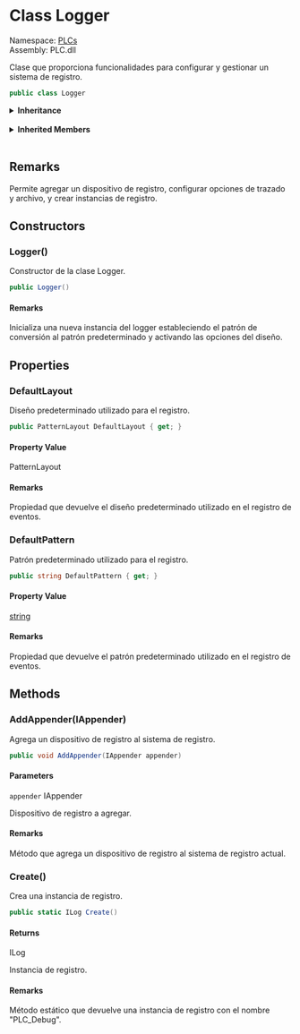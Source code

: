 # <a id="PLCs_Logger"></a> Class Logger

Namespace: [PLCs](PLCs.md)  
Assembly: PLC.dll  

Clase que proporciona funcionalidades para configurar y gestionar un sistema de registro.

```csharp
public class Logger
```

<Details>
<Summary><strong>Inheritance</strong></Summary>

[object](https://learn.microsoft.com/dotnet/api/system.object) ← 
[Logger](PLCs.Logger.md)

</Details><br>

<Details>
<Summary><strong>Inherited Members</strong></Summary>

[object.ToString\(\)](https://learn.microsoft.com/dotnet/api/system.object.tostring), 
[object.Equals\(object\)](https://learn.microsoft.com/dotnet/api/system.object.equals\#system\-object\-equals\(system\-object\)), 
[object.Equals\(object, object\)](https://learn.microsoft.com/dotnet/api/system.object.equals\#system\-object\-equals\(system\-object\-system\-object\)), 
[object.ReferenceEquals\(object, object\)](https://learn.microsoft.com/dotnet/api/system.object.referenceequals), 
[object.GetHashCode\(\)](https://learn.microsoft.com/dotnet/api/system.object.gethashcode), 
[object.GetType\(\)](https://learn.microsoft.com/dotnet/api/system.object.gettype), 
[object.MemberwiseClone\(\)](https://learn.microsoft.com/dotnet/api/system.object.memberwiseclone)

</Details><br>

## Remarks

Permite agregar un dispositivo de registro, configurar opciones de trazado y archivo, y crear instancias de registro.

## Constructors

### <a id="PLCs_Logger__ctor"></a> Logger\(\)

Constructor de la clase Logger.

```csharp
public Logger()
```

#### Remarks

Inicializa una nueva instancia del logger estableciendo el patrón de conversión al patrón predeterminado y activando las opciones del diseño.

## Properties

### <a id="PLCs_Logger_DefaultLayout"></a> DefaultLayout

Diseño predeterminado utilizado para el registro.

```csharp
public PatternLayout DefaultLayout { get; }
```

#### Property Value

 PatternLayout

#### Remarks

Propiedad que devuelve el diseño predeterminado utilizado en el registro de eventos.

### <a id="PLCs_Logger_DefaultPattern"></a> DefaultPattern

Patrón predeterminado utilizado para el registro.

```csharp
public string DefaultPattern { get; }
```

#### Property Value

 [string](https://learn.microsoft.com/dotnet/api/system.string)

#### Remarks

Propiedad que devuelve el patrón predeterminado utilizado en el registro de eventos.

## Methods

### <a id="PLCs_Logger_AddAppender_IAppender_"></a> AddAppender\(IAppender\)

Agrega un dispositivo de registro al sistema de registro.

```csharp
public void AddAppender(IAppender appender)
```

#### Parameters

`appender` IAppender

Dispositivo de registro a agregar.

#### Remarks

Método que agrega un dispositivo de registro al sistema de registro actual.

### <a id="PLCs_Logger_Create"></a> Create\(\)

Crea una instancia de registro.

```csharp
public static ILog Create()
```

#### Returns

 ILog

Instancia de registro.

#### Remarks

Método estático que devuelve una instancia de registro con el nombre "PLC_Debug".

